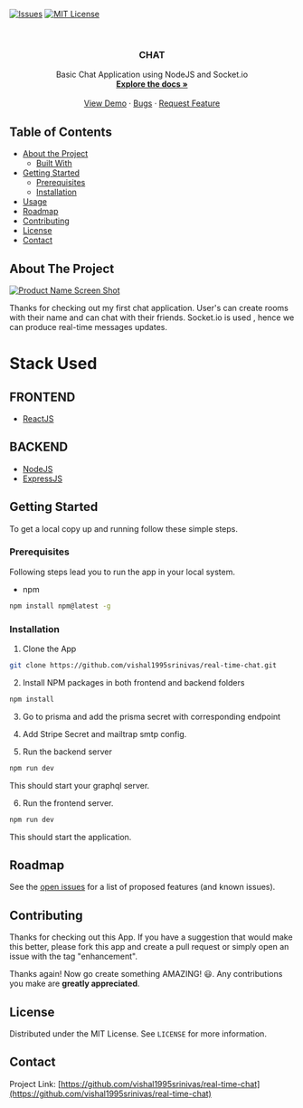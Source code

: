 <!--

*** To avoid retyping too much info. Do a search and replace for the following:
*** vishal1995srinivas, Infinity, twitter_handle, vishal1995srinivas
-->
<!-- PROJECT SHIELDS -->
<!--
*** I'm using markdown "reference style" links for readability.
*** Reference links are enclosed in brackets [ ] instead of parentheses ( ).
*** See the bottom of this document for the declaration of the reference variables
*** for contributors-url, forks-url, etc. This is an optional, concise syntax you may use.
*** https://www.markdownguide.org/basic-syntax/#reference-style-links
-->
<!-- [![Contributors][contributors-shield]][contributors-url] -->
<!-- [![Forks][forks-shield]][forks-url] -->
<!-- [![Stargazers][stars-shield]][stars-url]-->
[![Issues][issues-shield]][issues-url] 
[![MIT License][license-shield]][license-url]
<!-- [![LinkedIn][linkedin-shield]][linkedin-url] -->
<!-- PROJECT LOGO -->
<br />


  <h3 align="center">CHAT</h3>

  <p align="center">
    Basic Chat Application using NodeJS and Socket.io
    <br />
    <a href="https://github.com/vishal1995srinivas/real-time-chat"><strong>Explore the docs »</strong></a>
    <br />
    <br />
    <a href="https://quizzical-liskov-8b28a6.netlify.app">View Demo</a>
    ·
    <a href="https://github.com/vishal1995srinivas/real-time-chat/issues">Bugs</a>
    ·
    <a href="https://github.com/vishal1995srinivas/real-time-chat/issues">Request Feature</a>
  </p>
</p>



<!-- TABLE OF CONTENTS -->
## Table of Contents

* [About the Project](#about-the-project)
  * [Built With](#built-with)
* [Getting Started](#getting-started)
  * [Prerequisites](#prerequisites)
  * [Installation](#installation)
* [Usage](#usage)
* [Roadmap](#roadmap)
* [Contributing](#contributing)
* [License](#license)
* [Contact](#contact)
<!-- ABOUT THE PROJECT -->
## About The Project

[![Product Name Screen Shot][product-screenshot]](https://quizzical-liskov-8b28a6.netlify.app)

Thanks for checking out my first chat application. User's can create rooms with their name and can chat with their friends. Socket.io is used , hence we can produce real-time messages updates.  
# Stack Used 

## FRONTEND
* [ReactJS](https://reactjs.org/) <br>

## BACKEND
* [NodeJS](http://nodejs.org/)<br>
* [ExpressJS](http://express.org/)<br>



<!-- GETTING STARTED -->
## Getting Started

To get a local copy up and running follow these simple steps.

### Prerequisites

Following steps lead you to run the app in your local system.
* npm
```sh
npm install npm@latest -g
```

### Installation
 
1. Clone the App
```sh
git clone https://github.com/vishal1995srinivas/real-time-chat.git
```
2. Install NPM packages in both frontend and backend folders
```sh
npm install
```
3. Go to prisma and add the prisma secret with corresponding endpoint
 
4. Add Stripe Secret and mailtrap smtp config.

5. Run the backend server
```sh
npm run dev
```
This should start your graphql server.

6. Run the frontend server.
```sh
npm run dev
```
This should start the application.


<!-- USAGE EXAMPLES -->

<!-- ROADMAP -->
## Roadmap

See the [open issues](https://github.com/vishal1995srinivas/real-time-chat/issues) for a list of proposed features (and known issues).

<!-- CONTRIBUTING -->
## Contributing

Thanks for checking out this App. If you have a suggestion that would
make this better, please fork this app and create a pull request or simply open
an issue with the tag "enhancement".

Thanks again! Now go create something AMAZING! 😃.
Any contributions you make are **greatly appreciated**.

<!-- LICENSE -->
## License

Distributed under the MIT License. See `LICENSE` for more information.



<!-- CONTACT -->
## Contact


Project Link: [https://github.com/vishal1995srinivas/real-time-chat](https://github.com/vishal1995srinivas/real-time-chat)



<!-- MARKDOWN LINKS & IMAGES -->
<!-- https://www.markdownguide.org/basic-syntax/#reference-style-links -->
[contributors-shield]: https://img.shields.io/github/contributors/othneildrew/Best-README-Template.svg?style=flat-square
[contributors-url]: https://github.com/othneildrew/Best-README-Template/graphs/contributors
[forks-shield]: https://img.shields.io/github/forks/othneildrew/Best-README-Template.svg?style=flat-square
[forks-url]: https://github.com/othneildrew/Best-README-Template/network/members
[stars-shield]: https://img.shields.io/github/stars/othneildrew/Best-README-Template.svg?style=flat-square
[stars-url]: https://github.com/othneildrew/Best-README-Template/stargazers
[issues-shield]: https://img.shields.io/github/issues/othneildrew/Best-README-Template.svg?style=flat-square
[issues-url]: https://github.com/vishal1995srinivas/real-time-chat/issues
[license-shield]: https://img.shields.io/github/license/othneildrew/Best-README-Template.svg?style=flat-square
[license-url]: https://github.com/othneildrew/Best-README-Template/blob/master/LICENSE.txt
[linkedin-shield]: https://img.shields.io/badge/-LinkedIn-black.svg?style=flat-square&logo=linkedin&colorB=555
[linkedin-url]: https://linkedin.com/in/othneildrew
[product-screenshot]: screenshot.png
